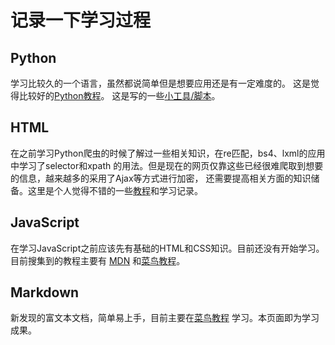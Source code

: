 # **记录一下学习过程**



## **Python**

  学习比较久的一个语言，虽然都说简单但是想要应用还是有一定难度的。
  这是觉得比较好的[Python教程](Python/Python_tutorail.md)。
  这是写的一些[小工具/脚本](Python_output.md)。

## **HTML**   
在之前学习Python爬虫的时候了解过一些相关知识，在re匹配，bs4、lxml的应用中学习了selector和xpath
的用法。但是现在的网页仅靠这些已经很难爬取到想要的信息，越来越多的采用了Ajax等方式进行加密，
还需要提高相关方面的知识储备。这里是个人觉得不错的一些[教程](HTML_tutorail.md)和学习记录。

## **JavaScript**   
在学习JavaScript之前应该先有基础的HTML和CSS知识。目前还没有开始学习。目前搜集到的教程主要有
[MDN](https://developer.mozilla.org/zh-CN/docs/Web/JavaScript)
和[菜鸟教程](https://www.runoob.com/js/js-tutorial.html)。

## **Markdown**   
新发现的富文本文档，简单易上手，目前主要在[菜鸟教程](https://www.runoob.com/markdown/md-tutorial.html)
学习。本页面即为学习成果。

<script type="text/javascript" src="http://tajs.qq.com/stats?sId=undefined" charset="UTF-8"></script>



